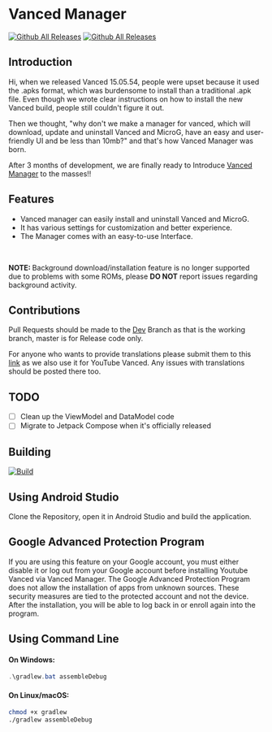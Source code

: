 # Vanced Manager
<div>

[![Github All Releases](https://img.shields.io/github/downloads/inotia00/VancedManager/total.svg?style=for-the-badge)](https://github.com/inotia00/VancedManager/releases/latest) [![Github All Releases](https://img.shields.io/github/release/inotia00/VancedManager.svg?style=for-the-badge)](https://github.com/inotia00/VancedManager/releases/latest)

</div>

## Introduction

Hi, when we released Vanced 15.05.54, people were upset because it used the .apks format, which was burdensome to install than a traditional .apk file. Even though we wrote clear instructions on how to install the new Vanced build, people still couldn't figure it out.  

Then we thought, "why don't we make a manager for vanced, which will download, update and uninstall Vanced and MicroG, have an easy and user-friendly UI and be less than 10mb?" and that's how Vanced Manager was born.  
  
After 3 months of development, we are finally ready to Introduce [Vanced Manager](https://github.com/inotia00/VancedManager) to the masses!!

## Features

- Vanced manager can easily install and uninstall Vanced and MicroG.
- It has various settings for customization and better experience. 
- The Manager comes with an easy-to-use Interface.  

</br>

<div class="note">
  <p><strong>NOTE: </strong>Background download/installation feature is no longer supported due to problems with some ROMs, please <b>DO NOT</b> report issues regarding background activity.</p>
</div>

<!-- ##### Background download/installation feature is no longer supported due to problems with some ROMs, please do NOT report issues regarding background activity. -->

## Contributions
Pull Requests should be made to the [Dev](https://github.com/inotia00/VancedManager) Branch as that is the working branch, master is for Release code only.

For anyone who wants to provide translations please submit them to this [link](https://crowdin.com/project/vanced-manager) as we also use it for YouTube Vanced. Any issues with translations should be posted there too.

## TODO
- [ ] Clean up the ViewModel and DataModel code
- [ ] Migrate to Jetpack Compose when it's officially released

## Building

<div>

[![Build](https://github.com/jinoo2005609/VancedManager/actions/workflows/debug.yml/badge.svg?branch=dev)](https://github.com/jinoo2005609/VancedManager/actions/workflows/debug.yml)

</div>

## Using Android Studio
Clone the Repository, open it in Android Studio and build the application.

## Google Advanced Protection Program
If you are using this feature on your Google account, you must either disable it or log out from your Google account before installing Youtube Vanced via Vanced Manager.
The Google Advanced Protection Program does not allow the installation of apps from unknown sources. These security measures are tied to the protected account and not the device. After the installation, you will be able to log back in or enroll again into the program.

## Using Command Line
#### On Windows:
```powershell
.\gradlew.bat assembleDebug
```
#### On Linux/macOS:
```bash
chmod +x gradlew
./gradlew assembleDebug
```
